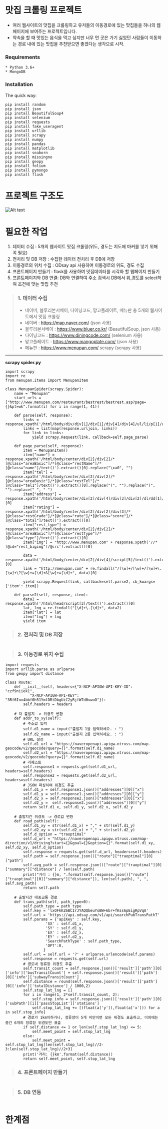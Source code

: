 # 맛집 크롤링 프로젝트
* 여러 웹사이트의 맛집을 크롤링하고 유저들의 이동경로에 있는 맛집들을 하나의 웹페이지에 보여주는 프로젝트입니다.
* 약속을 할 때 맛있는 음식을 먹고 싶지만 너무 먼 곳은 가기 싫었던 사람들이 이동하는 경로 내에 있는 맛집을 추천받으면 좋겠다는 생각으로 시작.

### Requirements
```
* Python 3.6+
* MongoDB
```
### Installation
The quick way:
```
pip install random
pip install json
pip install BeautifulSoup4
pip install selenium
pip install requests
pip install fake_useragent
pip install urllib
pip install scrapy
pip install numpy
pip install pandas
pip install matplotlib
pip install seaborn
pip install missingno
pip install geopy
pip install folium
pip install pymongo
pip install flask
```
# 프로젝트 구조도
![Alt text](https://cdn.discordapp.com/attachments/776743867772960779/786457164444074004/unknown.png)

# 필요한 작업 
1. 데이터 수집 : 5개의 웹사이트 맛집 크롤링(위도, 경도는 지도에 마커를 넣기 위해 꼭 필요) 
2. 전처리 및 DB 저장 : 수집한 데이터 전처리 후 DB에 저장
3. 이동경로의 위치 수집 : ODsay api 사용하여 이동경로의 위도, 경도 수집   
4. 프론트페이지 만들기 : flask를 사용하여 맛집데이터를 시각화 할 웹페이지 만들기
5. 프론트페이지와 DB 연결: DB와 연결하여 주소 검색시 DB에서 위,경도를 select하여 조건에 맞는 맛집 추천   
   
> ### 1. 데이터 수집
> * 네이버, 블루리본서베이, 다이닝코드, 망고플레이트, 메뉴판 총 5개의 웹사이트에서 맛집 크롤링
> * 네이버 : <https://map.naver.com/> (json 사용)
> * 블루리본서베이 : <https://www.bluer.co.kr/> (BeautifulSoup, json 사용)
> * 다이닝코드 : <https://www.diningcode.com/> (selenium 사용)
> * 망고플레이트 : <https://www.mangoplate.com/> (json 사용)
> * 메뉴판 : <https://www.menupan.com/> scrapy (scrapy 사용)
**********
**scrapy spider.py**
```
import scrapy
import re
from menupan.items import MenupanItem

class MenupanSpider(scrapy.Spider):
    name = "Menupan"
    start_urls = ["http://www.menupan.com/restaurant/bestrest/bestrest.asp?page={}&pt=wk".format(i) for i in range(1, 41)]
    
    def parse(self, response):
        links = response.xpath('/html/body/div/div[1]/div[1]/div[4]/div[4]/ul/li/p[1]/a/@href').extract()
        links = list(map(response.urljoin, links))
        for link in links:
            yield scrapy.Request(link, callback=self.page_parse)
            
    def page_parse(self, response):
        item = MenupanItem()
        item["name"] = response.xpath('/html/body/center/div[2]/div[2]/*[@class="areaBasic"]/*[@class="restName"]/*[@class="name"]/text()').extract()[0].replace("\xa0", "")
        item["tel"] = response.xpath('/html/body/center/div[2]/div[2]/*[@class="areaBasic"]/*[@class="restTel"]/*[@class="tel1"]/text()').extract()[0].replace("(", "").replace(")", "").replace(" ", "-")
        item["address"] = response.xpath('/html/body/center/div[2]/div[4]/div[3]/div[2]/dl/dd[1]/ul/li/dl/dd/text()').extract()[0]
        item["rating"] = response.xpath('/html/body/center/div[2]/div[2]/div[3]/*[@class="restGrade"]/*[@class="rate"]/*[@class="score"]/*[@class="total"]/text()').extract()[0]
        item["rest_type"] = response.xpath('/html/body/center/div[2]/div[2]/*[@class="areaBasic"]/*[@class="restType"]/*[@class="type"]/text()').extract()[0]
        item["img"] = "http://www.menupan.com" + response.xpath('//*[@id="rest_bigimg"]/@src').extract()[0]
        
        data = response.xpath('/html/body/center/div[2]/div[4]/script[5]/text()').extract()[0]
        link = "http://menupan.com" + re.findall("/[\w]+/[\w]+/[\w]+\.[\w]+\?[\w]+=[\d]+&[\w]+=[\d]+", data)[0]
        
        yield scrapy.Request(link, callback=self.parse2, cb_kwargs={'item': item})
       
    def parse2(self, response, item):
        data2 = response.xpath('/html/head/script[3]/text()').extract()[0]
        lat, lng = re.findall("[\d]+\.[\d]+", data2)
        item["lat"] = lat
        item["lng"] = lng
        yield item
```

> ### 2. 전처리 및 DB 저장
```

```
> ### 3. 이동경로 위치 수집
```
import requests
import urllib.parse as urlparse
from geopy import distance

class Route:
    def __init__(self, headers={"X-NCP-APIGW-API-KEY-ID": "czf9niiek1",
           "X-NCP-APIGW-API-KEY": "3Rf6Inv4bbf0h51YmlDRtDbgUiC2yRjfW7d0vwoO"}):
        self.headers = headers
    
    # 각 출발지 -> 위경도 변환
    def addr_to_xy(self):
        # 주소값 입력
        self.d1_name = input("출발지 1을 입력하세요. : ")
        self.d2_name = input("출발지 2를 입력하세요. : ")
        # URL 설정
        self.d1_url = "https://naveropenapi.apigw.ntruss.com/map-geocode/v2/geocode?query={}".format(self.d1_name)
        self.d2_url = "https://naveropenapi.apigw.ntruss.com/map-geocode/v2/geocode?query={}".format(self.d2_name)
        # 리퀘스트
        self.response1 = requests.get(self.d1_url, headers=self.headers)
        self.response2 = requests.get(self.d2_url, headers=self.headers)
        # JSON 파싱하여 위경도 추출
        self.d1_x = self.response1.json()["addresses"][0]["x"] 
        self.d1_y = self.response1.json()["addresses"][0]["y"]
        self.d2_x = self.response2.json()["addresses"][0]["x"]
        self.d2_y =  self.response2.json()["addresses"][0]["y"]
        return self.d1_x, self.d1_y, self.d2_x, self.d2_y
    
    # 출발지간 위경도 -> 경로값 변환
    def road_path(self):
        self.d1_xy = str(self.d1_x) + "," + str(self.d1_y)
        self.d2_xy = str(self.d2_x) + "," + str(self.d2_y)
        self.d_option = "traoptimal"
        self.d_url = "https://naveropenapi.apigw.ntruss.com/map-direction/v1/driving?start={}&goal={}&option={}".format(self.d1_xy, self.d2_xy, self.d_option)
        self.response = requests.get(self.d_url, headers=self.headers)
        self.path = self.response.json()["route"]["traoptimal"][0]["path"]
        self.avg_path = self.response.json()["route"]["traoptimal"][0]["summary"]["distance"] / len(self.path)
        print("거리 : {}m, ".format(self.response.json()["route"]["traoptimal"][0]["summary"]["distance"]), len(self.path), ", ", self.avg_path)
        return self.path
    
    # 출발지간 대중교통 경로
    def trans_path(self, path_type=0):
        self.path_type = path_type
        self.key = 'lxOFkKZ6BCIrJYAQQbeuYsBW+6br+fKss6pEigRpVqA'
        self.url = 'https://api.odsay.com/v1/api/searchPubTransPathT'
        self.params = {'apiKey' : self.key,
                  'SX' : self.d1_x,
                  'SY' : self.d1_y,
                  'EX' : self.d2_x,
                  'EY' : self.d2_y,
                  'SearchPathType' : self.path_type,
                  'OPT':0,
                 }
        self.url = self.url + '?' + urlparse.urlencode(self.params)
        self.response = requests.get(self.url)
        # 경로내 정류장 위경도 추출
        self.transit_count = self.response.json()['result']['path'][0]['info']['busTransitCount'] + self.response.json()['result']['path'][0]['info']['subwayTransitCount']
        self.distance = round(self.response.json()['result']['path'][0]['info']['totalDistance'] / 1000,2)
        self.stop_lat_lng = []
        for i in range(1, 2*self.transit_count, 2):
            self.stop_info = self.response.json()['result']['path'][0]['subPath'][i]['passStopList']['stations']
            self.stop_lat_lng += [(float(a['y']),float(a['x'])) for a in self.stop_info]
        # 경로가 1km이하거나, 정류장이 5개 미만이면 모든 위경도 표출하고, 이외에는 중간 6개의 정류장 위경도만 표출
        if self.distance <= 1 or len(self.stop_lat_lng) <= 5:
            self.meet_point = self.stop_lat_lng
        else:
            self.meet_point = self.stop_lat_lng[len(self.stop_lat_lng)//2-3:len(self.stop_lat_lng)//2+3]
        print('거리: {}km'.format(self.distance))
        return self.meet_point, self.stop_lat_lng
```

> ### 4. 프론트페이지 만들기
```

```

> ### 5. DB 연동
```

```    
# 한계점

        
